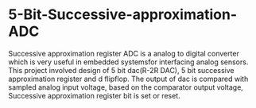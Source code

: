 # 5-Bit-Successive-approximation-ADC
Successive approximation register ADC is a analog to digital converter which is very useful in embedded systemsfor interfacing analog sensors.
This project involved design of 5 bit dac(R-2R DAC), 5 bit successive approximation register and d flipflop. The output of dac is compared with sampled analog input voltage, based on the comparator output voltage, Successive approximation register bit is set or reset.
